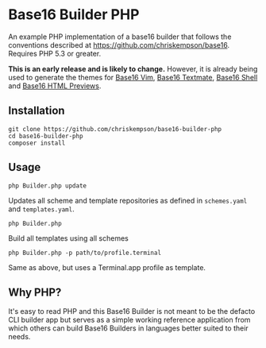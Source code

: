 # Base16 Builder PHP
An example PHP implementation of a base16 builder that follows the conventions described at https://github.com/chriskempson/base16.
Requires PHP 5.3 or greater.

**This is an early release and is likely to change.** However, it is already being used to generate the themes for [Base16 Vim](https://github.com/chriskempson/base16-vim), [Base16 Textmate](https://github.com/chriskempson/base16-textmate), [Base16 Shell](https://github.com/chriskempson/base16-shell) and [Base16 HTML Previews](https://github.com/chriskempson/base16-html-previews).

## Installation

    git clone https://github.com/chriskempson/base16-builder-php
    cd base16-builder-php
    composer install

## Usage

    php Builder.php update
Updates all scheme and template repositories as defined in `schemes.yaml` and `templates.yaml`.

    php Builder.php
Build all templates using all schemes

    php Builder.php -p path/to/profile.terminal
Same as above, but uses a Terminal.app profile as template.

## Why PHP?
It's easy to read PHP and this Base16 Builder is not meant to be the defacto CLI builder app but serves as a simple working reference application from which others can build Base16 Builders in languages better suited to their needs.
